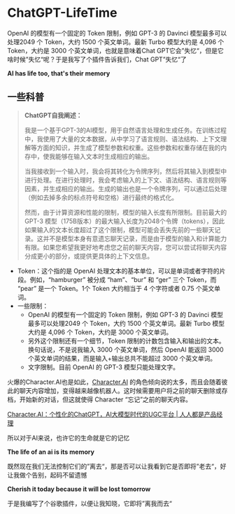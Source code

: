 # ChatGPT-LifeTime
OpenAI 的模型有一个固定的 Token 限制，例如 GPT-3 的 Davinci 模型最多可以处理2049 个 Token，大约 1500 个英文单词。最新 Turbo 模型大约是 4,096 个 Token，大约是 3000 个英文单词，也就是意味着Chat GPT它会”失忆“，但是它啥时候”失忆“呢？于是我写了个插件告诉我们，Chat GPT”失忆“了

**AI has life too, that's their memory**

## 一些科普[](https://learningprompt.wiki/docs/tutorial-insight/AI%20Summary%20%E4%BC%9A%E5%8F%96%E4%BB%A3%E4%BA%BA%E5%B7%A5%20Summary%20%E5%90%97%EF%BC%9F#%E4%B8%80%E4%BA%9B%E7%A7%91%E6%99%AE)

> **ChatGPT自我阐述：**
> 
> 
> 我是一个基于GPT-3的AI模型，用于自然语言处理和生成任务。在训练过程中，我使用了大量的文本数据，从中学习了语言规则、语法结构、上下文理解等方面的知识，并生成了模型参数和权重。这些参数和权重存储在我的内存中，使我能够在输入文本时生成相应的输出。
> 
> 当我接收到一个输入时，我会将其转化为令牌序列，然后将其输入到模型中进行处理。在进行处理时，我会考虑输入的上下文、语法结构、语言规则等因素，并生成相应的输出。生成的输出也是一个令牌序列，可以通过后处理（例如去掉多余的标点符号和空格）进行最终的格式化。
> 
> 然而，由于计算资源和性能的限制，模型的输入长度有所限制。目前最大的 GPT-3 模型（175B版本）的最大输入长度为2048个令牌（tokens），因此如果输入的文本长度超过了这个限制，模型可能会丢失先前的一些聊天记录。这并不是模型本身有意遗忘聊天记录，而是由于模型的输入和计算能力有限。如果您希望我更好地考虑您之前的聊天内容，您可以尝试将聊天内容分成更小的部分，或提供更具体的上下文信息。
> 
- Token：这个指的是 OpenAI 处理文本的基本单位，可以是单词或者字符的片段。例如，“hamburger” 被分成 “ham”、“bur” 和 “ger” 三个 Token，而 “pear” 是一个 Token。1个 Token 大约相当于 4 个字符或者 0.75 个英文单词。
- 一些限制：
    - OpenAI 的模型有一个固定的 Token 限制，例如 GPT-3 的 Davinci 模型最多可以处理2049 个 Token，大约 1500 个英文单词。最新 Turbo 模型大约是 4,096 个 Token，大约是 3000 个英文单词。
    - 另外这个限制还有一个细节，Token 限制的计数包含输入和输出的文本。换句话说，不是说我输入 3000 个英文单词，然后 OpenAI 能返回 3000 个英文单词的结果，而是输入+输出总共不能超过 3000 个英文单词。
    - 文字限制。目前 OpenAI 的 GPT-3 模型只能处理文字。

火爆的Character.AI也是如此，[Character.AI](http://character.ai/) 的角色倾向说的太多，而且会随着彼此的聊天内容增加，变得越来越像机器人。这时候需要用户将之前的聊天删除或存档，开始新的对话，但这就使得 Character “忘记”之前的聊天内容。

[Character.AI：个性化的ChatGPT，AI大模型时代的UGC平台 | 人人都是产品经理](https://www.woshipm.com/ai/5779179.html)

所以对于AI来说，也许它的生命就是它的记忆

**The life of an ai is its memory**

既然现在我们无法控制它们的”离去“，那是否可以让我看到它是否即将”老去“，好让我做个告别，起码不留遗憾

**Cherish it today because it will be lost tomorrow**

于是我编写了个谷歌插件，以便让我知晓，它即将”离我而去“

